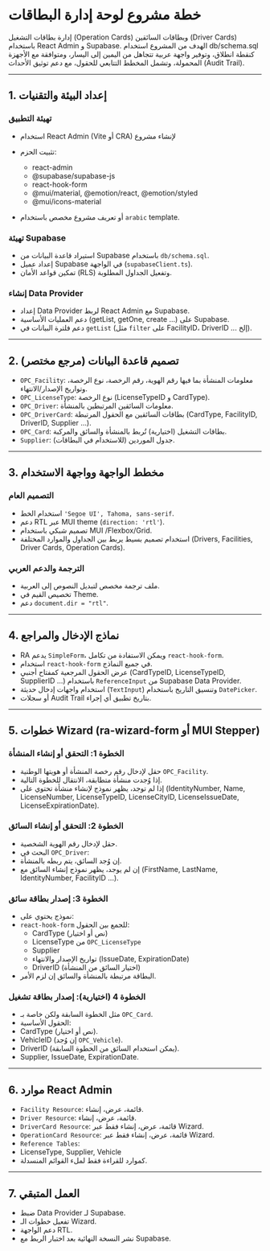 # خطة مشروع لوحة إدارة البطاقات

إدارة بطاقات التشغيل (Operation Cards) وبطاقات السائقين (Driver Cards) باستخدام React Admin و Supabase. الهدف من المشروع استخدام db/schema.sql كنقطة انطلاق، وتوفير واجهة عربية تتجاهل من اليمين إلى اليسار، ومتوافقة مع الأجهزة المحمولة، وتشمل المخطط التتابعي للحقول، مع دعم توثيق الأحداث (Audit Trail).

---

## 1. إعداد البيئة والتقنيات

### تهيئة التطبيق
- استخدام React Admin (Vite أو CRA) لإنشاء مشروع
- تثبيت الحزم:
  - react-admin
  - @supabase/supabase-js
  - react-hook-form
  - @mui/material, @emotion/react, @emotion/styled
  - @mui/icons-material



- أو تعريف مشروع مخصص باستخدام `arabic` template.

### تهيئة Supabase
- استيراد قاعدة البيانات من Supabase باستخدام `db/schema.sql`.
- إعداد عميل Supabase في الواجهة (`supabaseClient.ts`).
- تمكين قواعد الأمان (RLS) وتفعيل الجداول المطلوبة.

### إنشاء Data Provider
- إعداد Data Provider لربط React Admin مع Supabase.
- دعم العمليات الأساسية (getList, getOne, create ...) على Supabase.
- دعم فلترة البيانات في `getList` (مثل `filter` على FacilityID، DriverID ... إلخ).

---

## 2. تصميم قاعدة البيانات (مرجع مختصر)

- `OPC_Facility`: معلومات المنشأة بما فيها رقم الهوية، رقم الرخصة، نوع الرخصة، وتواريخ الإصدار/الانتهاء.
- `OPC_LicenseType`: نوع الرخصة (LicenseTypeID و CardType).
- `OPC_Driver`: معلومات السائقين المرتبطين بالمنشأة.
- `OPC_DriverCard`: بطاقات السائقين مع الحقول المرتبطة (CardType, FacilityID, DriverID, Supplier ...).
- `OPC_Card`: بطاقات التشغيل (اختيارية) تُربط بالمنشأة والسائق والمركبة.
- `Supplier`: جدول الموردين (للاستخدام في البطاقات).

---

## 3. مخطط الواجهة وواجهة الاستخدام

### التصميم العام
- استخدام الخط `'Segoe UI', Tahoma, sans-serif`.
- دعم RTL عبر MUI theme (`direction: 'rtl'`).
- تصميم شبكي باستخدام MUI /Flexbox/Grid.
- استخدام تصميم بسيط يربط بين الجداول والموارد المختلفة (Drivers, Facilities, Driver Cards, Operation Cards).

### الترجمة والدعم العربي
- ملف ترجمة مخصص لتبديل النصوص إلى العربية.
- تخصيص القيم في Theme.
- دعم `document.dir = "rtl"`.

---

## 4. نماذج الإدخال والمراجع

- RA يدعم `SimpleForm`، ويمكن الاستفادة من تكامل `react-hook-form`.
- استخدام `react-hook-form` في جميع النماذج.
- عرض الحقول المرجعية كمفتاح أجنبي (CardTypeID, LicenseTypeID, SupplierID ...) باستخدام `ReferenceInput` من Supabase Data Provider.
- استخدام واجهات إدخال حديثة (`TextInput`) وتنسيق التاريخ باستخدام `DatePicker`.
- أو سجلات Audit Trail بتاريخ تطبيق أي إجراء.

---

## 5. خطوات Wizard (ra-wizard-form أو MUI Stepper)

### الخطوة 1: التحقق أو إنشاء المنشأة
- حقل لإدخال رقم رخصة المنشأة أو هويتها الوطنية `OPC_Facility`.
- إذا وُجدت منشأة متطابقة، الانتقال للخطوة التالية.
- إذا لم توجد، يظهر نموذج لإنشاء منشأة تحتوي على (IdentityNumber, Name, LicenseNumber, LicenseTypeID, LicenseCityID, LicenseIssueDate, LicenseExpirationDate).

### الخطوة 2: التحقق أو إنشاء السائق
- حقل لإدخال رقم الهوية الشخصية.
- البحث في `OPC_Driver`:
- إن وُجد السائق، يتم ربطه بالمنشأة.
- إن لم يوجد، يظهر نموذج إنشاء السائق مع (FirstName, LastName, IdentityNumber, FacilityID ...).

### الخطوة 3: إصدار بطاقة سائق
- نموذج يحتوي على:
- `react-hook-form` للجمع بين الحقول:
  - CardType (نص أو اختيار)
  - LicenseType من `OPC_LicenseType`
  - Supplier
  - تواريخ الإصدار والانتهاء (IssueDate, ExpirationDate)
  - DriverID (اختيار السائق من المنشأة)
- البطاقة مرتبطة بالمنشأة والسائق إن لزم الأمر.

### الخطوة 4 (اختيارية): إصدار بطاقة تشغيل
- مثل الخطوة السابقة ولكن خاصة بـ `OPC_Card`.
- الحقول الأساسية:
- CardType (نص أو اختيار).
- VehicleID (إن وُجد `OPC_Vehicle`).
- DriverID (يمكن استخدام السائق من الخطوة السابقة).
- Supplier, IssueDate, ExpirationDate.

---

## 6. موارد React Admin

- `Facility Resource`: قائمة، عرض، إنشاء.
- `Driver Resource`: قائمة، عرض، إنشاء.
- `DriverCard Resource`: قائمة، عرض، إنشاء فقط عبر Wizard.
- `OperationCard Resource`: قائمة، عرض، إنشاء فقط عبر Wizard.
- `Reference Tables`:
- LicenseType, Supplier, Vehicle
- كموارد للقراءة فقط لملء القوائم المنسدلة.

---

## 7. العمل المتبقي

- ضبط Data Provider لـ Supabase.
- تفعيل خطوات الـ Wizard.
- دعم الواجهة RTL.
- نشر النسخة النهائية بعد اختبار الربط مع Supabase.
